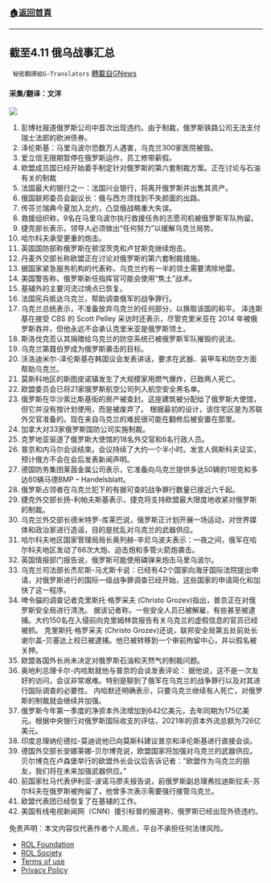 ###  [:house:返回首頁](https://github.com/ourhimalayas/txt)
---


## 截至4.11 俄乌战事汇总
` 秘密翻譯組G-Translators` [轉載自GNews](https://gnews.org/zh-hans/2330157/)

#### 采集/翻译：文洋
![](https://assets.gnews.org/wp-content/uploads/2022/04/16497004581.png)
1. 彭博社报道俄罗斯公司中首次出现违约。由于制裁，俄罗斯铁路公司无法支付瑞士法郎的欧洲债券。
2. 泽伦斯基：马里乌波尔恐数万人遇害，乌克兰300家医院被毁。
3. 爱立信无限期暂停在俄罗斯运作，员工修带薪假。
4. 欧盟成员国已经开始着手制定针对俄罗斯的第六套制裁方案。正在讨论与石油有关的制裁
5. 法国最大的银行之一：法国兴业银行，将离开俄罗斯并出售其资产。
6. 俄国联邦委员会副议长：俄与西方须找到不失颜面的出路。
7. 传芬兰瑞典今夏加入北约，凸显俄战略重大失误。
8. 救援组织称，9名在马里乌波尔执行救援任务的志愿司机被俄罗斯军队拘留。
9. 捷克部长表示，领导人必须做出“任何努力”以缓解乌克兰局势。
10. 哈尔科夫承受更重的炮击。
11. 英国国防部称俄罗斯在顿涅茨克和卢甘斯克继续炮击。
12. 丹麦外交部长称欧盟正在讨论对俄罗斯的第六套制裁措施。
13. 据国家紧急服务机构的代表称，乌克兰约有一半的领土需要清除地雷。
14. 美国警告称，俄罗斯新任指挥官可能会使用“焦土”战术。
15. 基辅外的主要河流过境点已恢复。
16. 法国宪兵抵达乌克兰，帮助调查俄军的战争罪行。
17. 乌克兰总统表示，不准备放弃乌克兰的任何部分，以换取该国的和平。
泽连斯基在接受 CBS 的 Scott Pelley 采访时还表示，尽管克里米亚在 2014 年被俄罗斯吞并，但他永远不会承认克里米亚是俄罗斯领土。
18. 斯洛伐克否认其捐赠给乌克兰的防空系统已被俄罗斯军队摧毁的说法。
19. 乌克兰第聂伯罗成为俄罗斯袭击的目标。
20. 沃洛迪米尔-泽伦斯基在韩国议会发表讲话，要求在武器、装甲车和防空方面帮助乌克兰。
21. 莫斯科地区的斯图皮诺镇发生了大规模家用燃气爆炸，已致两人死亡。
22. 欧盟委员会已将21家俄罗斯航空公司列入航空安全黑名单。
23. 俄罗斯在华沙索比斯基街的房产被查封。这座建筑被分配给了俄罗斯大使馆，但它并没有按计划使用，而是被废弃了。
根据最初的设计，该住宅区是为苏联外交官准备的。现在来自乌克兰的难民很可能在翻修后被安置在那里。
24. 加拿大对33家俄罗斯国防公司实施制裁。
25. 克罗地亚驱逐了俄罗斯大使馆的18名外交官和6名行政人员。
26. 普京和内马尔会谈结束。会议持续了大约一个半小时。发言人佩斯科夫证实，预计俄方不会在会后发表新闻声明。
27. 德国防务集团莱茵金属公司表示，它准备向乌克兰提供多达50辆豹1坦克和多达60辆马德BMP – Handelsblatt。
28. 俄罗斯占领者在乌克兰犯下的有据可查的战争罪行数量已接近六千起。
29. 捷克外交部长扬-利帕夫斯基表示，捷克将支持欧盟最大限度地收紧对俄罗斯的制裁。
30. 乌克兰外交部长德米特罗-库莱巴说，俄罗斯正计划开展一场运动，对世界媒体和政治家进行造谣，目的是扰乱对乌克兰的武器供应。
31. 哈尔科夫地区国家管理局局长奥列赫-辛尼乌波夫表示：一夜之间，俄军在哈尔科夫地区发动了66次大炮、迫击炮和多管火箭炮袭击。
32. 英国情报部门报告说，俄罗斯可能使用磷弹来炮击马里乌波尔。
33. 乌克兰司法部长杰尼斯-马尤斯卡说：已经有42个国家向海牙国际法院提出申请，对俄罗斯进行的国际一级战争罪调查已经开始，这些国家的申请简化和加快了这一程序。
34. 啤令貓的调查记者克里斯托·格罗采夫 (Christo Grozev)指出，普京正在对俄罗斯安全局进行清洗。
据该记者称，一些安全人员已被解雇，有些甚至被逮捕。大约150名在入侵前向克里姆林宫报告有关乌克兰的虚假信息的官员已经被抓。
克里斯托·格罗采夫 (Christo Grozev)还说，联邦安全局第五处前处长谢尔盖-贝塞达上校已被逮捕。他已被转移到一个审前拘留中心，并以假名被关押。
35. 欧盟各国外长尚未决定对俄罗斯石油和天然气的制裁问题。
36. 奥地利总理卡尔-内哈默就他与普京的会谈发表评论：
据他说，这不是一次友好的访问，会议非常艰难。特别是聊到了俄军在乌克兰的战争罪行以及对其进行国际调查的必要性。
内哈默还明确表示，只要乌克兰继续有人死亡，对俄罗斯的制裁就会继续并加强。
37. 俄罗斯今年第一季度的净资本外流增加到642亿美元，去年同期为175亿美元。根据中央银行对俄罗斯国际收支的评估，2021年的资本外流总额为726亿美元。
38. 印度总理纳伦德拉-莫迪说他已向莫斯科建议普京和泽伦斯基进行直接会谈。
39. 德国外交部长安娜莱娜-贝尔博克说，欧盟国家将加强对乌克兰的武器供应。
贝尔博克在卢森堡举行的欧盟外长会议后告诉记者：”欧盟作为乌克兰的朋友，我们将在未来加强武器供应。”
40. 前国家杜马代表伊利亚-波诺马廖夫报告说，前俄罗斯副总理弗拉迪斯拉夫-苏尔科夫在俄罗斯被拘留了，他曾多次表示需要强行接管乌克兰。
41. 欧盟代表团已经恢复了在基辅的工作。
42. 美国有线电视新闻网（CNN）援引标普的报道称，俄罗斯已经出现外债违约。


 

免责声明：本文内容仅代表作者个人观点，平台不承担任何法律风险。

- [ROL Foundation](https://rolfoundation.org/)
- [ROL Society](https://rolsociety.org/)
- [Terms of use](https://gnews.org/terms-of-use-3/)
- [Privacy Policy](https://gnews.org/privacy-policy/)

